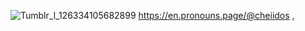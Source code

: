 ![Tumblr_l_126334105682899](https://github.com/user-attachments/assets/bc32541b-320f-4881-a74c-cddf467e081b)
https://en.pronouns.page/@cheiidos , 
